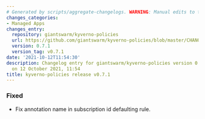```yaml
---
# Generated by scripts/aggregate-changelogs. WARNING: Manual edits to this files will be overwritten.
changes_categories:
- Managed Apps
changes_entry:
  repository: giantswarm/kyverno-policies
  url: https://github.com/giantswarm/kyverno-policies/blob/master/CHANGELOG.md#071---2021-10-12
  version: 0.7.1
  version_tag: v0.7.1
date: '2021-10-12T11:54:30'
description: Changelog entry for giantswarm/kyverno-policies version 0.7.1, published
  on 12 October 2021, 11:54
title: kyverno-policies release v0.7.1
---
```


### Fixed
- Fix annotation name in subscription id defaulting rule.
